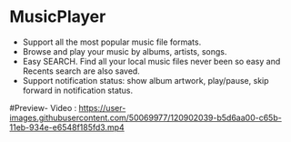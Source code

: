 # MusicPlayer

* Support all the most popular music file formats.
* Browse and play your music by albums, artists, songs.
* Easy SEARCH. Find all your local music files never been so easy and Recents search are also saved.
* Support notification status: show album artwork, play/pause, skip forward in notification status.

#Preview- Video :  https://user-images.githubusercontent.com/50069977/120902039-b5d6aa00-c65b-11eb-934e-e6548f185fd3.mp4
